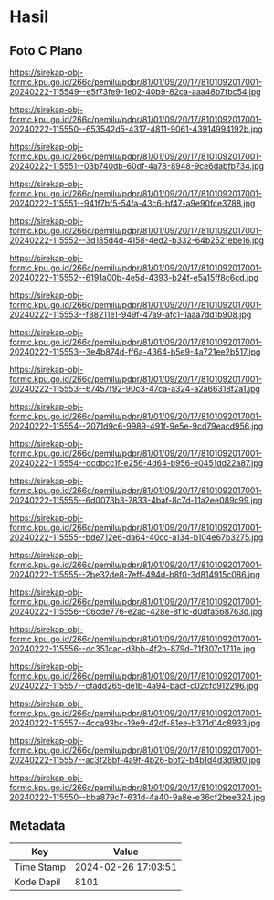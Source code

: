 # Hasil

## Foto C Plano

https://sirekap-obj-formc.kpu.go.id/266c/pemilu/pdpr/81/01/09/20/17/8101092017001-20240222-115549--e5f73fe9-1e02-40b9-82ca-aaa48b7fbc54.jpg

https://sirekap-obj-formc.kpu.go.id/266c/pemilu/pdpr/81/01/09/20/17/8101092017001-20240222-115550--653542d5-4317-4811-9061-43914994192b.jpg

https://sirekap-obj-formc.kpu.go.id/266c/pemilu/pdpr/81/01/09/20/17/8101092017001-20240222-115551--03b740db-60df-4a78-8948-9ce6dabfb734.jpg

https://sirekap-obj-formc.kpu.go.id/266c/pemilu/pdpr/81/01/09/20/17/8101092017001-20240222-115551--941f7bf5-54fa-43c6-bf47-a9e90fce3788.jpg

https://sirekap-obj-formc.kpu.go.id/266c/pemilu/pdpr/81/01/09/20/17/8101092017001-20240222-115552--3d185d4d-4158-4ed2-b332-64b2521ebe16.jpg

https://sirekap-obj-formc.kpu.go.id/266c/pemilu/pdpr/81/01/09/20/17/8101092017001-20240222-115552--6191a00b-4e5d-4393-b24f-e5a15ff8c6cd.jpg

https://sirekap-obj-formc.kpu.go.id/266c/pemilu/pdpr/81/01/09/20/17/8101092017001-20240222-115553--f88211e1-949f-47a9-afc1-1aaa7dd1b908.jpg

https://sirekap-obj-formc.kpu.go.id/266c/pemilu/pdpr/81/01/09/20/17/8101092017001-20240222-115553--3e4b874d-ff6a-4364-b5e9-4a721ee2b517.jpg

https://sirekap-obj-formc.kpu.go.id/266c/pemilu/pdpr/81/01/09/20/17/8101092017001-20240222-115553--67457f92-90c3-47ca-a324-a2a66318f2a1.jpg

https://sirekap-obj-formc.kpu.go.id/266c/pemilu/pdpr/81/01/09/20/17/8101092017001-20240222-115554--2071d9c6-9989-491f-9e5e-9cd79eacd956.jpg

https://sirekap-obj-formc.kpu.go.id/266c/pemilu/pdpr/81/01/09/20/17/8101092017001-20240222-115554--dcdbcc1f-e256-4d64-b956-e0451dd22a87.jpg

https://sirekap-obj-formc.kpu.go.id/266c/pemilu/pdpr/81/01/09/20/17/8101092017001-20240222-115555--6d0073b3-7833-4baf-8c7d-11a2ee089c99.jpg

https://sirekap-obj-formc.kpu.go.id/266c/pemilu/pdpr/81/01/09/20/17/8101092017001-20240222-115555--bde712e6-da64-40cc-a134-b104e67b3275.jpg

https://sirekap-obj-formc.kpu.go.id/266c/pemilu/pdpr/81/01/09/20/17/8101092017001-20240222-115555--2be32de8-7eff-494d-b8f0-3d814915c086.jpg

https://sirekap-obj-formc.kpu.go.id/266c/pemilu/pdpr/81/01/09/20/17/8101092017001-20240222-115556--06cde776-e2ac-428e-8f1c-d0dfa568763d.jpg

https://sirekap-obj-formc.kpu.go.id/266c/pemilu/pdpr/81/01/09/20/17/8101092017001-20240222-115556--dc351cac-d3bb-4f2b-879d-71f307c1711e.jpg

https://sirekap-obj-formc.kpu.go.id/266c/pemilu/pdpr/81/01/09/20/17/8101092017001-20240222-115557--cfadd265-de1b-4a94-bacf-c02cfc912296.jpg

https://sirekap-obj-formc.kpu.go.id/266c/pemilu/pdpr/81/01/09/20/17/8101092017001-20240222-115557--4cca93bc-19e9-42df-81ee-b371d14c8933.jpg

https://sirekap-obj-formc.kpu.go.id/266c/pemilu/pdpr/81/01/09/20/17/8101092017001-20240222-115557--ac3f28bf-4a9f-4b26-bbf2-b4b1d4d3d9d0.jpg

https://sirekap-obj-formc.kpu.go.id/266c/pemilu/pdpr/81/01/09/20/17/8101092017001-20240222-115550--bba879c7-631d-4a40-9a8e-e36cf2bee324.jpg


## Metadata

| Key        | Value               |
| ---------- | ------------------- |
| Time Stamp | 2024-02-26 17:03:51 |
| Kode Dapil | 8101                |



